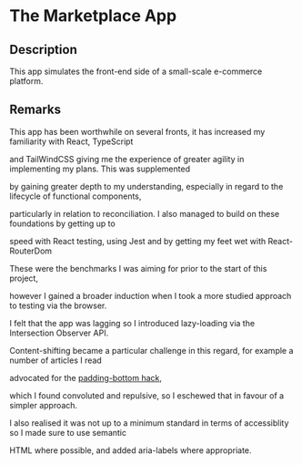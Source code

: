 # The Marketplace App


## Description

This app simulates the front-end side of a small-scale e-commerce platform.


## Remarks 

This app has been worthwhile on several fronts, it has increased my familiarity with React, TypeScript 

and TailWindCSS giving me the experience of greater agility in implementing my plans. This was supplemented

by gaining greater depth to my understanding, especially in regard to the lifecycle of functional components,

particularly in relation to reconciliation. I also managed to build on these foundations by getting up to 

speed with React testing, using Jest and by getting my feet wet with React-RouterDom

These were the benchmarks I was aiming for prior to the start of this project,

however I gained a broader induction when I took a more studied approach to testing via the browser.

I felt that the app was lagging so I introduced lazy-loading via the Intersection Observer API. 

Content-shifting became a particular challenge in this regard, for example a number of articles I read 

advocated for the [padding-bottom hack](https://www.smashingmagazine.com/2016/08/ways-to-reduce-content-shifting-on-page-load/),

which I found convoluted and repulsive, so I eschewed that in favour of a simpler approach.

I also realised it was not up to a minimum standard in terms of accessiblity so I made sure to use semantic

HTML where possible, and added aria-labels where appropriate. 









